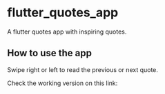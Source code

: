 # flutter_quotes_app

A flutter quotes app with inspiring quotes.

## How to use the app

Swipe right or left to read the previous or next quote.

Check the working version on this link: